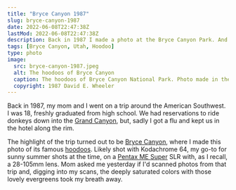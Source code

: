 ```yaml
---
title: "Bryce Canyon 1987"
slug: bryce-canyon-1987
date: 2022-06-08T22:47:38Z
lastMod: 2022-06-08T22:47:38Z
description: Back in 1987 I made a photo at the Bryce Canyon Park. And now I’m posting it, because it’s *spectacular!*
tags: [Bryce Canyon, Utah, Hoodoo]
type: photo
image:
  src: bryce-canyon-1987.jpeg
  alt: The hoodoos of Bryce Canyon
  caption: The hoodoos of Bryce Canyon National Park. Photo made in the summer of 1987.
  copyright: 1987 David E. Wheeler
---
```


Back in 1987, my mom and I went on a trip around the American Southwest. I was
18, freshly graduated from high school. We had reservations to ride donkeys down
into the [Grand Canyon], but, sadly I got a flu and kept us in the hotel along
the rim.

The highlight of the trip turned out to be [Bryce Canyon], where I made this
photo of its famous [hoodoos]. Likely shot with Kodachrome 64, my go-to for
sunny summer shots at the time, on a [Pentax ME Super] SLR with, as I recall, a
28-105mm lens. Mom asked me yesterday if I'd scanned photos from that trip and,
digging into my scans, the deeply saturated colors with those lovely evergreens
took my breath away.

  [Grand Canyon]: https://www.nps.gov/grca/index.htm "Grand Canyon National Park"
  [Bryce Canyon]: https://www.nps.gov/brca/index.htm
    "Bryce Canyon National Park"
  [hoodoos]: https://en.wikipedia.org/wiki/Hoodoo_(geology)
    "Wikipedia: “Hoodoo (geology)”"
  [Pentax ME Super]: https://en.wikipedia.org/wiki/Pentax_ME_Super
    "Wikipedia: Pentax ME Super”"
